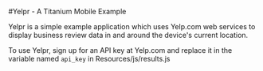 #Yelpr - A Titanium Mobile Example

Yelpr is a simple example application which uses Yelp.com web services to display
business review data in and around the device's current location.

To use Yelpr, sign up for an API key at Yelp.com and replace it in the variable
named `api_key` in Resources/js/results.js

